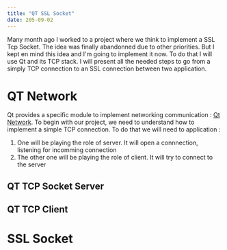 ```yaml
---
title: "QT SSL Socket"
date: 205-09-02
---
```


Many month ago I worked to a project where we think to implement a SSL Tcp Socket. The idea was finally abandonned due to other priorities. But I kept en mind this idea and I'm going to implement it now. To do that I will use Qt and its TCP stack. I will present all the needed steps to go from a simply TCP connection to an SSL connection between two application. 

# QT Network 

Qt provides a specific module to implement networking communication : [Qt Network](https://doc.qt.io/qt-6/qtnetwork-programming.html). To begin with our project, we need to understand how to implement a simple TCP connection. 
To do that we will need to application : 
1. One will be playing the role of server. It will open a connnection, listening for incomming connection
2. The other one will be playing the role of client. It will try to connect to the server

## QT TCP Socket Server

## QT TCP Client


# SSL Socket
